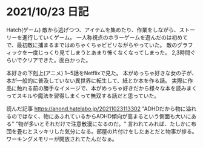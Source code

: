 # 2021/10/23 日記

Hatch(ゲーム)
  敵から逃げつつ、アイテムを集めたり、作業をしながら、ストーリーを進行していくゲーム。
  一人称視点のホラーゲームを遊んだのは初めてで、最初敵に捕まるまではめちゃくちゃビビリながらやっていた。
  敵のグラフィックを一度じっくり見てしまうとあまり怖くなくなってしまった。
  2,3時間ぐらいでクリアできた。面白かった。
  
本好きの下剋上(アニメ)
  1~5話をNetflixで見た。
  本がめっちゃ好きな女の子が、本が一般的に普及していない異世界に転生して、紙とか本を作る話。
  実際に作品に触れる前の勝手なイメージで、本がめっちゃ好きだから様々な本を読みまくってスキルや魔法を習得しまくって無双する話だと思っていた。

読んだ記事
https://anond.hatelabo.jp/20211023113302
"ADHDだから物に溢れるのではなく、物にあふれているからADHD傾向が高まるという側面も大いにある"
"物が多いとそれだけで注意散漫になるのだ。"
言われてみれば、たしかに布団を畳むとスッキリした気分になる。部屋の片付けをしたあとだと物事が捗る。
ワーキングメモリーが開放されてたんだなぁ。
